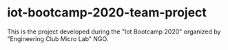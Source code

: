 # iot-bootcamp-2020-team-project

This is the project developed during the "Iot Bootcamp 2020" organized by "Engineering Club Micro Lab" NGO.

